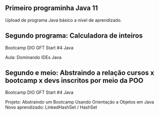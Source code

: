 ## Primeiro programinha Java 11
Upload de programa Java básico a nível de aprendizado.

## Segundo programa: Calculadora de inteiros

Bootcamp DIO GFT Start #4 Java

Aula: Dominando IDEs Java

## Segundo e meio: Abstraindo a relação cursos x bootcamp x devs inscritos por meio da POO

Bootcamp DIO GFT Start #4 Java

Projeto: Abstraindo um Bootcamp Usando Orientação a Objetos em Java
Novo aprendizado: LinkedHashSet / HashSet
